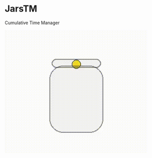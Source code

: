 # JarsTM
Сumulative Time Manager

![](https://github.com/Kerensk1y/JarsTM/blob/main/Timeline%201%20(1).gif)
